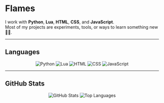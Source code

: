 # Flames

I work with **Python**, **Lua**, **HTML**, **CSS**, and **JavaScript**.  
Most of my projects are experiments, tools, or ways to learn something new 🤷‍♂️.

---

## Languages

<p align="center">
  <img src="https://img.shields.io/badge/Python-3776AB?style=for-the-badge&logo=python&logoColor=white" alt="Python">
  <img src="https://img.shields.io/badge/Lua-2C2D72?style=for-the-badge&logo=lua&logoColor=white" alt="Lua">
  <img src="https://img.shields.io/badge/HTML-E34F26?style=for-the-badge&logo=html5&logoColor=white" alt="HTML">
  <img src="https://img.shields.io/badge/CSS-1572B6?style=for-the-badge&logo=css3&logoColor=white" alt="CSS">
  <img src="https://img.shields.io/badge/JavaScript-F7DF1E?style=for-the-badge&logo=javascript&logoColor=black" alt="JavaScript">
</p>

---

## GitHub Stats

<div align="center">
  <img src="https://github-readme-stats.vercel.app/api?username=FlamesIsCool&show_icons=true&theme=github_dark" alt="GitHub Stats" />
  <img src="https://github-readme-stats.vercel.app/api/top-langs/?username=FlamesIsCool&layout=compact&theme=github_dark" alt="Top Languages" />
</div>
